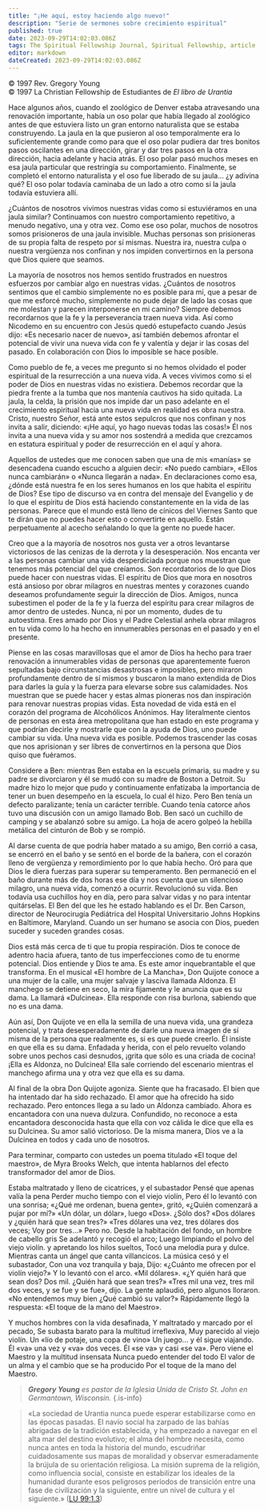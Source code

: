 ```yaml
---
title: "¡He aquí, estoy haciendo algo nuevo!"
description: "Serie de sermones sobre crecimiento espiritual"
published: true
date: 2023-09-29T14:02:03.086Z
tags: The Spiritual Fellowship Journal, Spiritual Fellowship, article
editor: markdown
dateCreated: 2023-09-29T14:02:03.086Z
---
```


<p class="v-card v-sheet theme--light grey lighten-3 px-2">© 1997 Rev. Gregory Young<br>© 1997 La Christian Fellowship de Estudiantes de <i>El libro de Urantia</i ></p>


Hace algunos años, cuando el zoológico de Denver estaba atravesando una renovación importante, había un oso polar que había llegado al zoológico antes de que estuviera listo un gran entorno naturalista que se estaba construyendo. La jaula en la que pusieron al oso temporalmente era lo suficientemente grande como para que el oso polar pudiera dar tres bonitos pasos oscilantes en una dirección, girar y dar tres pasos en la otra dirección, hacia adelante y hacia atrás. El oso polar pasó muchos meses en esa jaula particular que restringía su comportamiento. Finalmente, se completó el entorno naturalista y el oso fue liberado de su jaula... ¿y adivina qué? El oso polar todavía caminaba de un lado a otro como si la jaula todavía estuviera allí.

¿Cuántos de nosotros vivimos nuestras vidas como si estuviéramos en una jaula similar? Continuamos con nuestro comportamiento repetitivo, a menudo negativo, una y otra vez. Como ese oso polar, muchos de nosotros somos prisioneros de una jaula invisible. Muchas personas son prisioneras de su propia falta de respeto por sí mismas. Nuestra ira, nuestra culpa o nuestra vergüenza nos confinan y nos impiden convertirnos en la persona que Dios quiere que seamos.

La mayoría de nosotros nos hemos sentido frustrados en nuestros esfuerzos por cambiar algo en nuestras vidas. ¿Cuántos de nosotros sentimos que el cambio simplemente no es posible para mí, que a pesar de que me esforcé mucho, simplemente no pude dejar de lado las cosas que me molestan y parecen interponerse en mi camino? Siempre debemos recordarnos que la fe y la perseverancia traen nueva vida. Así como Nicodemo en su encuentro con Jesús quedó estupefacto cuando Jesús dijo: «Es necesario nacer de nuevo», así también debemos afrontar el potencial de vivir una nueva vida con fe y valentía y dejar ir las cosas del pasado. En colaboración con Dios lo imposible se hace posible.

Como pueblo de fe, a veces me pregunto si no hemos olvidado el poder espiritual de la resurrección a una nueva vida. A veces vivimos como si el poder de Dios en nuestras vidas no existiera. Debemos recordar que la piedra frente a la tumba que nos mantenía cautivos ha sido quitada. La jaula, la celda, la prisión que nos impide dar un paso adelante en el crecimiento espiritual hacia una nueva vida en realidad es obra nuestra. Cristo, nuestro Señor, está ante estos sepulcros que nos confinan y nos invita a salir, diciendo: «¡He aquí, yo hago nuevas todas las cosas!» Él nos invita a una nueva vida y su amor nos sostendrá a medida que crezcamos en estatura espiritual y poder de resurrección en el aquí y ahora.

Aquellos de ustedes que me conocen saben que una de mis «manías» se desencadena cuando escucho a alguien decir: «No puedo cambiar», «Ellos nunca cambiarán» o «Nunca llegarán a nada». En declaraciones como esa, ¿dónde está nuestra fe en los seres humanos en los que habita el espíritu de Dios? Ese tipo de discurso va en contra del mensaje del Evangelio y de lo que el espíritu de Dios está haciendo constantemente en la vida de las personas. Parece que el mundo está lleno de cínicos del Viernes Santo que te dirán que no puedes hacer esto o convertirte en aquello. Están perpetuamente al acecho señalando lo que la gente no puede hacer.

Creo que a la mayoría de nosotros nos gusta ver a otros levantarse victoriosos de las cenizas de la derrota y la desesperación. Nos encanta ver a las personas cambiar una vida desperdiciada porque nos muestran que tenemos más potencial del que creíamos. Son recordatorios de lo que Dios puede hacer con nuestras vidas. El espíritu de Dios que mora en nosotros está ansioso por obrar milagros en nuestras mentes y corazones cuando deseamos profundamente seguir la dirección de Dios. Amigos, nunca subestimen el poder de la fe y la fuerza del espíritu para crear milagros de amor dentro de ustedes. Nunca, ni por un momento, dudes de tu autoestima. Eres amado por Dios y el Padre Celestial anhela obrar milagros en tu vida como lo ha hecho en innumerables personas en el pasado y en el presente.

Piense en las cosas maravillosas que el amor de Dios ha hecho para traer renovación a innumerables vidas de personas que aparentemente fueron sepultadas bajo circunstancias desastrosas e imposibles, pero miraron profundamente dentro de sí mismos y buscaron la mano extendida de Dios para darles la guía y la fuerza para elevarse sobre sus calamidades. Nos muestran que se puede hacer y estas almas pioneras nos dan inspiración para renovar nuestras propias vidas. Esta novedad de vida está en el corazón del programa de Alcohólicos Anónimos. Hay literalmente cientos de personas en esta área metropolitana que han estado en este programa y que podrían decirle y mostrarle que con la ayuda de Dios, uno puede cambiar su vida. Una nueva vida es posible. Podemos trascender las cosas que nos aprisionan y ser libres de convertirnos en la persona que Dios quiso que fuéramos.

Considere a Ben: mientras Ben estaba en la escuela primaria, su madre y su padre se divorciaron y él se mudó con su madre de Boston a Detroit. Su madre hizo lo mejor que pudo y continuamente enfatizaba la importancia de tener un buen desempeño en la escuela, lo cual él hizo. Pero Ben tenía un defecto paralizante; tenía un carácter terrible. Cuando tenía catorce años tuvo una discusión con un amigo llamado Bob. Ben sacó un cuchillo de camping y se abalanzó sobre su amigo. La hoja de acero golpeó la hebilla metálica del cinturón de Bob y se rompió.

Al darse cuenta de que podría haber matado a su amigo, Ben corrió a casa, se encerró en el baño y se sentó en el borde de la bañera, con el corazón lleno de vergüenza y remordimiento por lo que había hecho. Oró para que Dios le diera fuerzas para superar su temperamento. Ben permaneció en el baño durante más de dos horas ese día y nos cuenta que un silencioso milagro, una nueva vida, comenzó a ocurrir. Revolucionó su vida. Ben todavía usa cuchillos hoy en día, pero para salvar vidas y no para intentar quitárselas. El Ben del que les he estado hablando es el Dr. Ben Carson, director de Neurocirugía Pediátrica del Hospital Universitario Johns Hopkins en Baltimore, Maryland. Cuando un ser humano se asocia con Dios, pueden suceder y suceden grandes cosas.

Dios está más cerca de ti que tu propia respiración. Dios te conoce de adentro hacia afuera, tanto de tus imperfecciones como de tu enorme potencial. Dios entiende y Dios te ama. Es este amor inquebrantable el que transforma. En el musical «El hombre de La Mancha», Don Quijote conoce a una mujer de la calle, una mujer salvaje y lasciva llamada Aldonza. El manchego se detiene en seco, la mira fijamente y le anuncia que es su dama. La llamará «Dulcinea». Ella responde con risa burlona, sabiendo que no es una dama.

Aún así, Don Quijote ve en ella la semilla de una nueva vida, una grandeza potencial, y trata desesperadamente de darle una nueva imagen de sí misma de la persona que realmente es, si es que puede creerlo. Él insiste en que ella es su dama. Enfadada y herida, con el pelo revuelto volando sobre unos pechos casi desnudos, ¡grita que sólo es una criada de cocina! ¡Ella es Aldonza, no Dulcinea! Ella sale corriendo del escenario mientras el manchego afirma una y otra vez que ella es su dama.

Al final de la obra Don Quijote agoniza. Siente que ha fracasado. El bien que ha intentado dar ha sido rechazado. El amor que ha ofrecido ha sido rechazado. Pero entonces llega a su lado un Aldonza cambiado. Ahora es encantadora con una nueva dulzura. Confundido, no reconoce a esta encantadora desconocida hasta que ella con voz cálida le dice que ella es su Dulcinea. Su amor salió victorioso. De la misma manera, Dios ve a la Dulcinea en todos y cada uno de nosotros.

Para terminar, comparto con ustedes un poema titulado «El toque del maestro», de Myra Brooks Welch, que intenta hablarnos del efecto transformador del amor de Dios.

Estaba maltratado y lleno de cicatrices, y el subastador
Pensé que apenas valía la pena
Perder mucho tiempo con el viejo violín,
Pero él lo levantó con una sonrisa;
«¿Qué me ordenan, buena gente», gritó,
«¿Quién comenzará a pujar por mí?»
«Un dólar, un dólar», luego «Dos». ¿Sólo dos?
«Dos dólares y ¿quién hará que sean tres?»
«Tres dólares una vez, tres dólares dos veces;
Voy por tres...» Pero no.
Desde la habitación del fondo, un hombre de cabello gris
Se adelantó y recogió el arco;
Luego limpiando el polvo del viejo violín.
y apretando los hilos sueltos,
Tocó una melodía pura y dulce.
Mientras canta un ángel que canta villancicos.
La música cesó y el subastador,
Con una voz tranquila y baja,
Dijo: «¿Cuánto me ofrecen por el violín viejo?»
Y lo levantó con el arco.
«Mil dólares». «¿Y quién hará que sean dos?
Dos mil. ¿Quién hará que sean tres?»
«Tres mil una vez, tres mil dos veces,
y se fue y se fue», dijo.
La gente aplaudió, pero algunos lloraron.
«No entendemos muy bien
¿Qué cambió su valor?» Rápidamente llegó la respuesta:
«El toque de la mano del Maestro».

Y muchos hombres con la vida desafinada,
Y maltratado y marcado por el pecado,
Se subasta barato para la multitud irreflexiva,
Muy parecido al viejo violín.
Un «lío de potaje, una copa de vino»
Un juego... y él sigue viajando.
Él «va» una vez y «va» dos veces.
Él «se va» y casi «se va».
Pero viene el Maestro y la multitud insensata
Nunca puedo entender del todo
El valor de un alma y el cambio que se ha producido
Por el toque de la mano del Maestro.

> ***Gregory Young*** _es pastor de la Iglesia Unida de Cristo St. John en Germantown, Wisconsin._
{.is-info}


> «La sociedad de Urantia nunca puede esperar estabilizarse como en las épocas pasadas. El navío social ha zarpado de las bahías abrigadas de la tradición establecida, y ha empezado a navegar en el alta mar del destino evolutivo; el alma del hombre necesita, como nunca antes en toda la historia del mundo, escudriñar cuidadosamente sus mapas de moralidad y observar esmeradamente la brújula de su orientación religiosa. La misión suprema de la religión, como influencia social, consiste en estabilizar los ideales de la humanidad durante esos peligrosos períodos de transición entre una fase de civilización y la siguiente, entre un nivel de cultura y el siguiente.» ([LU 99:1.3](/es/The_Urantia_Book/99#p1_3))

